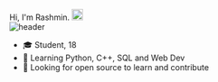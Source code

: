 Hi, I'm Rashmin. <img height="20" width="20" src="https://cdn.simpleicons.org/ubuntu/orange" /><br>
![header](https://capsule-render.vercel.app/api?type=rect&color=gradient&height=1)
- :mortar_board: Student, 18
- 🌱 Learning Python, C++, SQL and Web Dev
- 🤔 Looking for open source to learn and contribute
